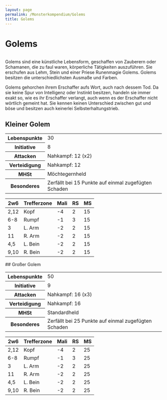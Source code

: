 ```yaml
---
layout: page
permalink: /Monsterkompendium/Golems
title: Golems
---
```


# Golems

<img alt="" src="{{ site.baseurl }}/assets/images/monster/tn2/golem.jpg" />

Golems sind eine künstliche Lebensform, geschaffen von Zauberern oder Schamanen, die zu faul waren, körperliche Tätigkeiten auszuführen. Sie erschufen aus Lehm, Stein und einer Priese Runenmagie Golems. Golems besitzen die unterschiedlichsten Ausmaße und Farben.

Golems gehorchen ihrem Erschaffer aufs Wort, auch nach dessem Tod. Da sie keine Spur von Intelligenz oder Instinkt besitzen, handeln sie immer exakt so, wie es ihr Erschaffer verlangt, auch wenn es der Erschaffer nicht wörtlich gemeint hat. Sie kennen keinen Unterschied zwischen gut und böse und besitzen auch keinerlei Selbsterhaltungstrieb.

## Kleiner Golem

<table>
<tbody>
<tr><th>Lebenspunkte</th><td>30</td></tr>
<tr><th>Initiative</th><td>8</td></tr>
<tr><th>Attacken</th><td>Nahkampf: 12 (x2)</td></tr>
<tr><th>Verteidigung</th><td>Nahkampf: 12</td></tr>
<tr><th>MHSt</th><td>Möchtegernheld</td></tr>
<tr><th>Besonderes</th><td>Zerfällt bei 15 Punkte auf einmal zugefügten Schaden</td></tr>
</tbody>
</table>
<table>
<thead>
<tr><th>2w6</th><th>Trefferzone</th><th>Mali</th><th>RS</th><th>MS</th></tr>
</thead>
<tbody>
<tr><td>2,12</td><td>Kopf</td><td>-4</td><td>2</td><td>15</td></tr>
<tr><td>6-8</td><td>Rumpf</td><td>-1</td><td>3</td><td>15</td></tr>
<tr><td>3</td><td>L. Arm</td><td>-2</td><td>2</td><td>15</td></tr>
<tr><td>11</td><td>R. Arm</td><td>-2</td><td>2</td><td>15</td></tr>
<tr><td>4,5</td><td>L. Bein</td><td>-2</td><td>2</td><td>15</td></tr>
<tr><td>9,10</td><td>R. Bein</td><td>-2</td><td>2</td><td>15</td></tr>
</tbody>
</table>
## Großer Golem

<table>
<tbody>
<tr><th>Lebenspunkte</th><td>50</td></tr>
<tr><th>Initiative</th><td>9</td></tr>
<tr><th>Attacken</th><td>Nahkampf: 16 (x3)</td></tr>
<tr><th>Verteidigung</th><td>Nahkampf: 16</td></tr>
<tr><th>MHSt</th><td>Standardheld</td></tr>
<tr><th>Besonderes</th><td>Zerfällt bei 25 Punkte auf einmal zugefügten Schaden</td></tr>
</tbody>
</table>
<table>
<thead>
<tr><th>2w6</th><th>Trefferzone</th><th>Mali</th><th>RS</th><th>MS</th></tr>
</thead>
<tbody>
<tr><td>2,12</td><td>Kopf</td><td>-4</td><td>2</td><td>25</td></tr>
<tr><td>6-8</td><td>Rumpf</td><td>-1</td><td>3</td><td>25</td></tr>
<tr><td>3</td><td>L. Arm</td><td>-2</td><td>2</td><td>25</td></tr>
<tr><td>11</td><td>R. Arm</td><td>-2</td><td>2</td><td>25</td></tr>
<tr><td>4,5</td><td>L. Bein</td><td>-2</td><td>2</td><td>25</td></tr>
<tr><td>9,10</td><td>R. Bein</td><td>-2</td><td>2</td><td>25</td></tr>
</tbody>
</table>

